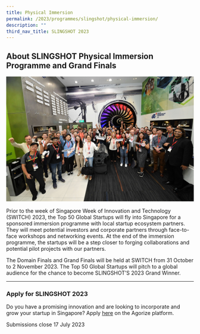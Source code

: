 ```yaml
---
title: Physical Immersion
permalink: /2023/programmes/slingshot/physical-immersion/
description: ""
third_nav_title: SLINGSHOT 2023
---
```

## About SLINGSHOT Physical Immersion Programme and Grand Finals

![](/images/2023/slingshot%20immersion%20programme%20.JPG)

Prior to the week of Singapore Week of Innovation and Technology (SWITCH) 2023, the Top 50 Global Startups will fly into Singapore for a sponsored immersion programme with local startup ecosystem partners. They will meet potential investors and corporate partners through face-to-face workshops and networking events. At the end of the immersion programme, the startups will be a step closer to forging collaborations and potential pilot projects with our partners. 

The Domain Finals and Grand Finals will be held at SWITCH from 31 October to 2 November 2023. The Top 50 Global Startups will pitch to a global audience for the chance to become SLINGSHOT’S 2023 Grand Winner.

***

### Apply for SLINGSHOT 2023

Do you have a promising innovation and are looking to incorporate and grow your startup in Singapore? Apply [here](https://slingshot.agorize.com/2023-edition?t=A3k1pR__oMx6vDwbJAZtRw&utm_source=switchweb&utm_medium=internal&utm_campaign=slingshot2023&utm_content=launch_organic) on the Agorize platform.

Submissions close 17 July 2023